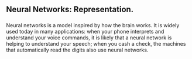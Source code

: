 ## Neural Networks: Representation.
###
Neural networks is a model inspired by how the brain works. It is widely used today in many applications: when your phone interprets and understand your voice commands, it is
likely that a neural network is helping to understand your speech; when you cash a check, the machines that automatically read the digits also use neural networks.
###
